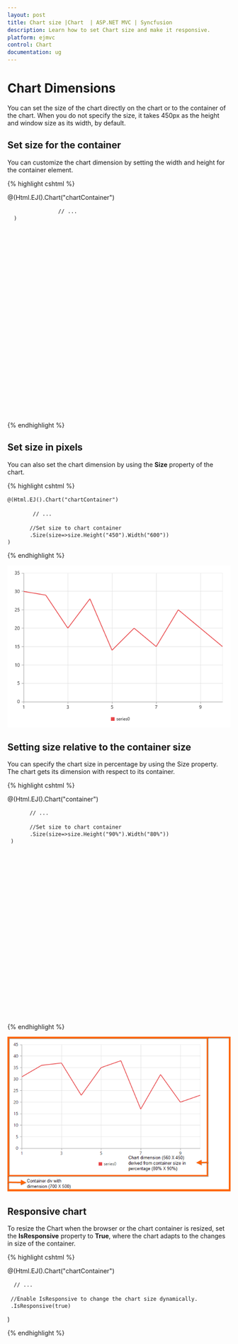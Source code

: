 ```yaml
---
layout: post
title: Chart size |Chart  | ASP.NET MVC | Syncfusion
description: Learn how to set Chart size and make it responsive. 
platform: ejmvc
control: Chart
documentation: ug
---
```


# Chart Dimensions

You can set the size of the chart directly on the chart or to the container of the chart. When you do not specify the size, it takes 450px as the height and window size as its width, by default. 

## Set size for the container

You can customize the chart dimension by setting the width and height for the container element. 

{% highlight cshtml %}


 <div id="container" style="width:820px; height:500px;">
     @(Html.EJ().Chart("chartContainer")

                    // ...
      )
  </div>


{% endhighlight %}


## Set size in pixels

You can also set the chart dimension by using the **Size** property of the chart. 

{% highlight cshtml %}


    @(Html.EJ().Chart("chartContainer")

            // ...
         
           //Set size to chart container
           .Size(size=>size.Height("450").Width("600"))
    )


{% endhighlight %}

![](Chart-Dimensions_images/Chart-Dimensions_img1.png)


## Setting size relative to the container size

You can specify the chart size in percentage by using the Size property. The chart gets its dimension with respect to its container.

{% highlight cshtml %}

 <div id="container" style="width:700px; height:500px">
    @(Html.EJ().Chart("container")

           // ...
         
           //Set size to chart container
           .Size(size=>size.Height("90%").Width("80%"))
     )
  </div>


{% endhighlight %}

![](Chart-Dimensions_images/Chart-Dimensions_img2.png)


## Responsive chart

To resize the Chart when the browser or the chart container is resized, set the **IsResponsive** property to **True**, where the chart adapts to the changes in size of the container.

{% highlight cshtml %}

@(Html.EJ().Chart("chartContainer")

      // ...
         
     //Enable IsResponsive to change the chart size dynamically.
     .IsResponsive(true)
 )

{% endhighlight %} 
